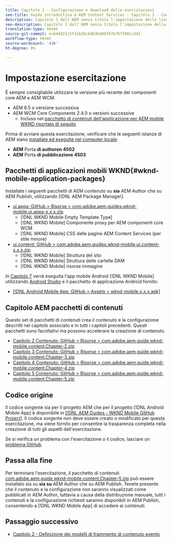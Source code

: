 ```yaml
---
title: Capitolo 1 - Configurazione e download delle esercitazioni
seo-title: Guida introduttiva a AEM Content Services - Capitolo 1 - Configurazione delle esercitazioni
description: Capitolo 1 dell'AEM senza titolo l'impostazione della linea di base per l'istanza AEM per l'esercitazione.
seo-description: Capitolo 1 dell'AEM senza titolo l'impostazione della linea di base per l'istanza AEM per l'esercitazione.
translation-type: tm+mt
source-git-commit: ecbd4d21c5f41b2bc6db3b409767b767f00cc5d1
workflow-type: tm+mt
source-wordcount: '436'
ht-degree: 0%

---
```



# Impostazione esercitazione

È sempre consigliabile utilizzare la versione più recente dei componenti core AEM e AEM WCM.

* AEM 6.5 o versione successiva
* AEM WCM Core Components 2.4.0 o versioni successive
   * Incluso nel [pacchetto di contenuti dell&#39;applicazione per AEM mobile WKND riportato di seguito](#wknd-mobile-application-packages)

Prima di avviare questa esercitazione, verificare che le seguenti istanze di AEM siano [installate ed eseguite nel computer locale](https://helpx.adobe.com/experience-manager/6-5/sites/deploying/using/deploy.html#Default%20Local%20Install):

* **AEM** Porta  **di authoron 4502**
* **AEM** Porta  **di pubblicazione 4503**

## Pacchetti di applicazioni mobili WKND{#wknd-mobile-application-packages}

Installate i seguenti pacchetti di AEM contenuto su **sia** AEM Author che su AEM Publish, utilizzando [!DNL AEM Package Manager].

* [ui.apps: GitHub > Risorse > com.adobe.aem.guides.wknd-mobile.ui.apps-x.x.x.zip](https://github.com/adobe/aem-guides-wknd-mobile/releases/latest)
   * [!DNL WKND Mobile Empty Template Type]
   * [!DNL WKND Mobile] Componente proxy per AEM componenti core WCM
   * [!DNL WKND Mobile] CSS delle pagine AEM Content Services (per stile minore)
* [ui.content: GitHub > com.adobe.aem.guides.wknd-mobile.ui.content-x.x.x.zip](https://github.com/adobe/aem-guides-wknd-mobile/releases/latest)
   * [!DNL WKND Mobile] Struttura del sito
   * [!DNL WKND Mobile] Struttura delle cartelle DAM
   * [!DNL WKND Mobile] risorse immagine

In [Capitolo 7](./chapter-7.md) verrà eseguita l&#39;app mobile Android [!DNL WKND Mobile] utilizzando [Android Studio](https://developer.android.com/studio) e il pacchetto di applicazione Android fornito:

* [[!DNL Android Mobile App: GitHub > Assets > wknd-mobile.x.x.x.apk]](https://github.com/adobe/aem-guides-wknd-mobile/releases/latest)

## Capitolo AEM pacchetti di contenuti

Questo set di pacchetti di contenuti crea il contenuto e la configurazione descritti nel capitolo associato e in tutti i capitoli precedenti. Questi pacchetti sono facoltativi ma possono accelerare la creazione di contenuto.

* [Capitolo 2 Contenuto: GitHub > Risorse > com.adobe.aem.guide.wknd-mobile.content.Chapter-2.zip](https://github.com/adobe/aem-guides-wknd-mobile/releases/latest)
* [Capitolo 3 Contenuto: GitHub > Risorse > com.adobe.aem.guide.wknd-mobile.content.Chapter-3.zip](https://github.com/adobe/aem-guides-wknd-mobile/releases/latest)
* [Capitolo 4 Contenuto: GitHub > Risorse > com.adobe.aem.guide.wknd-mobile.content.Chapter-4.zip](https://github.com/adobe/aem-guides-wknd-mobile/releases/latest)
* [Capitolo 5 Contenuto: GitHub > Risorse > com.adobe.aem.guide.wknd-mobile.content.Chapter-5.zip](https://github.com/adobe/aem-guides-wknd-mobile/releases/latest)

## Codice origine

Il codice sorgente sia per il progetto AEM che per il progetto [!DNL Android Mobile App] è disponibile in [[!DNL AEM Guides - WKND Mobile GitHub Project]](https://github.com/adobe/aem-guides-wknd-mobile). Il codice sorgente non deve essere creato o modificato per questa esercitazione, ma viene fornito per consentire la trasparenza completa nella creazione di tutti gli aspetti dell&#39;esercitazione.

Se si verifica un problema con l&#39;esercitazione o il codice, lasciare un [problema GitHub](https://github.com/adobe/aem-guides-wknd-mobile/issues).

## Passa alla fine

Per terminare l&#39;esercitazione, il pacchetto di contenuti [com.adobe.aem.guide.wknd-mobile.content.Chapter-5.zip](https://github.com/adobe/aem-guides-wknd-mobile/releases/latest) può essere installato sia su **sia su** AEM Author che su AEM Publish. Tenete presente che il contenuto e la configurazione non saranno visualizzati come pubblicati in AEM Author, tuttavia a causa della distribuzione manuale, tutti i contenuti e la configurazione richiesti saranno disponibili in AEM Publish, consentendo a [!DNL WKND Mobile App] di accedere ai contenuti.


## Passaggio successivo

* [Capitolo 2 - Definizione dei modelli di frammento di contenuto evento](./chapter-2.md)
